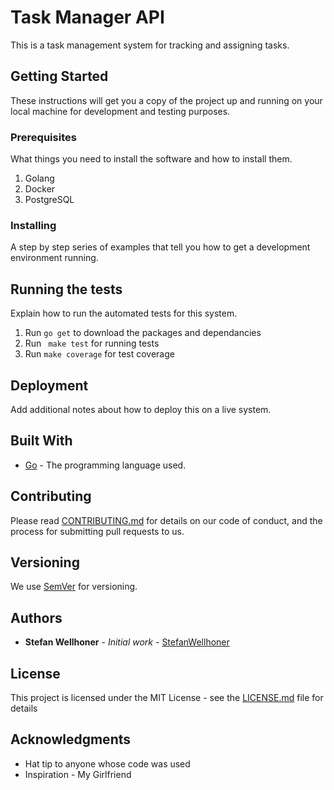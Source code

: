 # Task Manager API

This is a task management system for tracking and assigning tasks.

## Getting Started

These instructions will get you a copy of the project up and running on your local machine for development and testing purposes.


### Prerequisites

What things you need to install the software and how to install them.
1. Golang
2. Docker
3. PostgreSQL

### Installing

A step by step series of examples that tell you how to get a development environment running.

## Running the tests

Explain how to run the automated tests for this system.

1. Run `go get` to download the packages and dependancies
2. Run ``` make test``` for running tests
3. Run `make coverage` for test coverage

## Deployment

Add additional notes about how to deploy this on a live system.

## Built With

* [Go](https://golang.org/) - The programming language used.

## Contributing

Please read [CONTRIBUTING.md](CONTRIBUTING.md) for details on our code of conduct, and the process for submitting pull requests to us.

## Versioning

We use [SemVer](http://semver.org/) for versioning.

## Authors

* **Stefan Wellhoner** - *Initial work* - [StefanWellhoner](https://github.com/StefanWellhoner)

## License

This project is licensed under the MIT License - see the [LICENSE.md](LICENSE.md) file for details

## Acknowledgments

* Hat tip to anyone whose code was used
* Inspiration - My Girlfriend